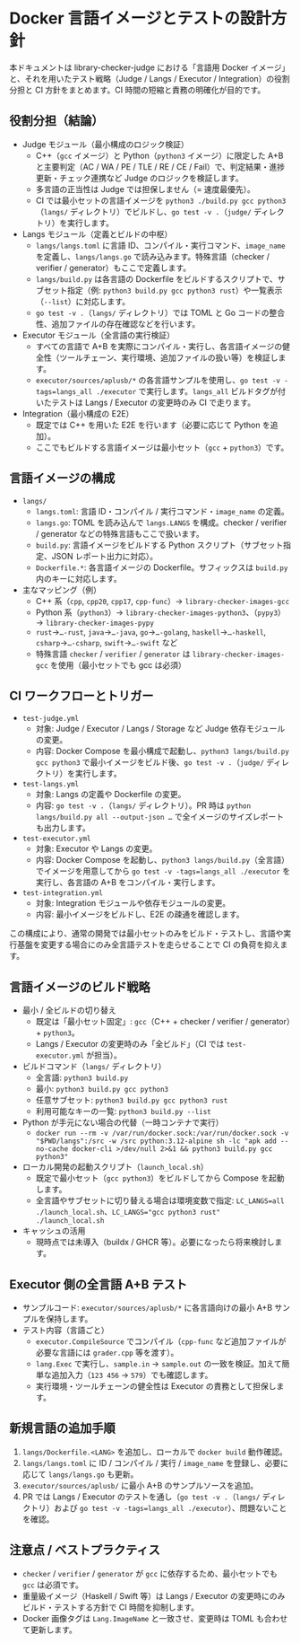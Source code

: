 # Docker 言語イメージとテストの設計方針

本ドキュメントは library-checker-judge における「言語用 Docker イメージ」と、それを用いたテスト戦略（Judge / Langs / Executor / Integration）の役割分担と CI 方針をまとめます。CI 時間の短縮と責務の明確化が目的です。

## 役割分担（結論）
- Judge モジュール（最小構成のロジック検証）
  - C++（`gcc` イメージ）と Python（`python3` イメージ）に限定した A+B と主要判定（AC / WA / PE / TLE / RE / CE / Fail）で、判定結果・進捗更新・チェック連携など Judge のロジックを検証します。
  - 多言語の正当性は Judge では担保しません（= 速度最優先）。
  - CI では最小セットの言語イメージを `python3 ./build.py gcc python3`（`langs/` ディレクトリ）でビルドし、`go test -v .`（`judge/` ディレクトリ）を実行します。
- Langs モジュール（定義とビルドの中枢）
  - `langs/langs.toml` に言語 ID、コンパイル・実行コマンド、`image_name` を定義し、`langs/langs.go` で読み込みます。特殊言語（checker / verifier / generator）もここで定義します。
  - `langs/build.py` は各言語の Dockerfile をビルドするスクリプトで、サブセット指定（例: `python3 build.py gcc python3 rust`）や一覧表示（`--list`）に対応します。
  - `go test -v .`（`langs/` ディレクトリ）では TOML と Go コードの整合性、追加ファイルの存在確認などを行います。
- Executor モジュール（全言語の実行検証）
  - すべての言語で A+B を実際にコンパイル・実行し、各言語イメージの健全性（ツールチェーン、実行環境、追加ファイルの扱い等）を検証します。
  - `executor/sources/aplusb/*` の各言語サンプルを使用し、`go test -v -tags=langs_all ./executor` で実行します。`langs_all` ビルドタグが付いたテストは Langs / Executor の変更時のみ CI で走ります。
- Integration（最小構成の E2E）
  - 既定では C++ を用いた E2E を行います（必要に応じて Python を追加）。
  - ここでもビルドする言語イメージは最小セット（`gcc` + `python3`）です。

## 言語イメージの構成
- `langs/`
  - `langs.toml`: 言語 ID・コンパイル / 実行コマンド・`image_name` の定義。
  - `langs.go`: TOML を読み込んで `langs.LANGS` を構成。checker / verifier / generator などの特殊言語もここで扱います。
  - `build.py`: 言語イメージをビルドする Python スクリプト（サブセット指定、JSON レポート出力に対応）。
  - `Dockerfile.*`: 各言語イメージの Dockerfile。サフィックスは `build.py` 内のキーに対応します。
- 主なマッピング（例）
  - C++ 系（`cpp`, `cpp20`, `cpp17`, `cpp-func`）→ `library-checker-images-gcc`
  - Python 系（`python3`）→ `library-checker-images-python3`、（`pypy3`）→ `library-checker-images-pypy`
  - `rust`→`…-rust`, `java`→`…-java`, `go`→`…-golang`, `haskell`→`…-haskell`, `csharp`→`…-csharp`, `swift`→`…-swift` など
  - 特殊言語 `checker` / `verifier` / `generator` は `library-checker-images-gcc` を使用（最小セットでも gcc は必須）

## CI ワークフローとトリガー
- `test-judge.yml`
  - 対象: Judge / Executor / Langs / Storage など Judge 依存モジュールの変更。
  - 内容: Docker Compose を最小構成で起動し、`python3 langs/build.py gcc python3` で最小イメージをビルド後、`go test -v .`（`judge/` ディレクトリ）を実行します。
- `test-langs.yml`
  - 対象: Langs の定義や Dockerfile の変更。
  - 内容: `go test -v .`（`langs/` ディレクトリ）。PR 時は `python langs/build.py all --output-json …` で全イメージのサイズレポートも出力します。
- `test-executor.yml`
  - 対象: Executor や Langs の変更。
  - 内容: Docker Compose を起動し、`python3 langs/build.py`（全言語）でイメージを用意してから `go test -v -tags=langs_all ./executor` を実行し、各言語の A+B をコンパイル・実行します。
- `test-integration.yml`
  - 対象: Integration モジュールや依存モジュールの変更。
  - 内容: 最小イメージをビルドし、E2E の疎通を確認します。

この構成により、通常の開発では最小セットのみをビルド・テストし、言語や実行基盤を変更する場合にのみ全言語テストを走らせることで CI の負荷を抑えます。

## 言語イメージのビルド戦略
- 最小 / 全ビルドの切り替え
  - 既定は「最小セット固定」: `gcc`（C++ + checker / verifier / generator）+ `python3`。
  - Langs / Executor の変更時のみ「全ビルド」（CI では `test-executor.yml` が担当）。
- ビルドコマンド（`langs/` ディレクトリ）
  - 全言語: `python3 build.py`
  - 最小: `python3 build.py gcc python3`
  - 任意サブセット: `python3 build.py gcc python3 rust`
  - 利用可能なキーの一覧: `python3 build.py --list`
- Python が手元にない場合の代替（一時コンテナで実行）
  - `docker run --rm -v /var/run/docker.sock:/var/run/docker.sock -v "$PWD/langs":/src -w /src python:3.12-alpine sh -lc "apk add --no-cache docker-cli >/dev/null 2>&1 && python3 build.py gcc python3"`
- ローカル開発の起動スクリプト（`launch_local.sh`）
  - 既定で最小セット（`gcc python3`）をビルドしてから Compose を起動します。
  - 全言語やサブセットに切り替える場合は環境変数で指定: `LC_LANGS=all ./launch_local.sh`、`LC_LANGS="gcc python3 rust" ./launch_local.sh`
- キャッシュの活用
  - 現時点では未導入（buildx / GHCR 等）。必要になったら将来検討します。

## Executor 側の全言語 A+B テスト
- サンプルコード: `executor/sources/aplusb/*` に各言語向けの最小 A+B サンプルを保持します。
- テスト内容（言語ごと）
  - `executor.CompileSource` でコンパイル（`cpp-func` など追加ファイルが必要な言語には `grader.cpp` 等を渡す）。
  - `lang.Exec` で実行し、`sample.in` → `sample.out` の一致を検証。加えて簡単な追加入力（`123 456` → `579`）でも確認します。
  - 実行環境・ツールチェーンの健全性は Executor の責務として担保します。

## 新規言語の追加手順
1. `langs/Dockerfile.<LANG>` を追加し、ローカルで `docker build` 動作確認。
2. `langs/langs.toml` に ID / コンパイル / 実行 / `image_name` を登録し、必要に応じて `langs/langs.go` も更新。
3. `executor/sources/aplusb/` に最小 A+B のサンプルソースを追加。
4. PR では Langs / Executor のテストを通し（`go test -v .`（`langs/` ディレクトリ）および `go test -v -tags=langs_all ./executor`）、問題ないことを確認。

## 注意点 / ベストプラクティス
- `checker` / `verifier` / `generator` が `gcc` に依存するため、最小セットでも `gcc` は必須です。
- 重量級イメージ（Haskell / Swift 等）は Langs / Executor の変更時にのみビルド・テストする方針で CI 時間を抑制します。
- Docker 画像タグは `Lang.ImageName` と一致させ、変更時は TOML も合わせて更新します。
